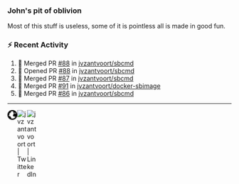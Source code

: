 ### John's pit of oblivion

Most of this stuff is useless, some of it is pointless all is made in good fun.

### :zap: Recent Activity

<!--START_SECTION:activity-->
1. 🎉 Merged PR [#88](https://github.com/jvzantvoort/sbcmd/pull/88) in [jvzantvoort/sbcmd](https://github.com/jvzantvoort/sbcmd)
2. 💪 Opened PR [#88](https://github.com/jvzantvoort/sbcmd/pull/88) in [jvzantvoort/sbcmd](https://github.com/jvzantvoort/sbcmd)
3. 🎉 Merged PR [#87](https://github.com/jvzantvoort/sbcmd/pull/87) in [jvzantvoort/sbcmd](https://github.com/jvzantvoort/sbcmd)
4. 🎉 Merged PR [#91](https://github.com/jvzantvoort/docker-sbimage/pull/91) in [jvzantvoort/docker-sbimage](https://github.com/jvzantvoort/docker-sbimage)
5. 🎉 Merged PR [#86](https://github.com/jvzantvoort/sbcmd/pull/86) in [jvzantvoort/sbcmd](https://github.com/jvzantvoort/sbcmd)
<!--END_SECTION:activity-->

---

[<img align="left" alt="jvzantvoort.org" width="22px" src="https://raw.githubusercontent.com/iconic/open-iconic/master/svg/globe.svg" />][website]
[<img align="left" alt="jvzantvoort | Twitter" width="22px" src="https://cdn.jsdelivr.net/npm/simple-icons@v3/icons/twitter.svg" />][twitter]
[<img align="left" alt="jvzantvoort | LinkedIn" width="22px" src="https://cdn.jsdelivr.net/npm/simple-icons@v3/icons/linkedin.svg" />][linkedin]


[website]: https://vanzantvoort.org/
[twitter]: https://twitter.com/jvanzantvoort
[linkedin]: https://www.linkedin.com/in/johnvanzantvoort/
